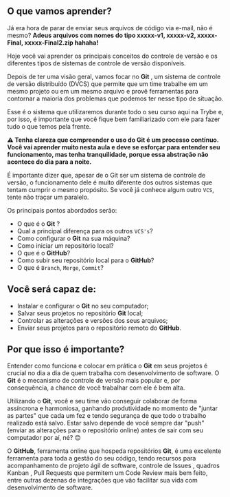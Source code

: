 ## O que vamos aprender?

Já era hora de parar de enviar seus arquivos de código via e-mail, não é mesmo? **Adeus arquivos com nomes do tipo xxxxx-v1, xxxxx-v2, xxxxx-Final, xxxxx-Final2.zip hahaha!**

Hoje você vai aprender os principais conceitos do controle de versão e os diferentes tipos de sistemas de controle de versão disponíveis.

Depois de ter uma visão geral, vamos focar no **Git** , um sistema de controle de versão distribuído (DVCS) que permite que um time trabalhe em um mesmo projeto ou em um mesmo arquivo e provê ferramentas para contornar a maioria dos problemas que podemos ter nesse tipo de situação.

Esse é o sistema que utilizaremos durante todo o seu curso aqui na Trybe e, por isso, é importante que você fique bem familiarizado com ele para fazer tudo o que temos pela frente.

**⚠️ Tenha clareza que compreender o uso do Git é um processo contínuo. Você vai aprender muito nesta aula e deve se esforçar para entender seu funcionamento, mas tenha tranquilidade, porque essa abstração não acontece do dia para a noite.**

É importante dizer que, apesar de o Git ser um sistema de controle de versão, o funcionamento dele é muito diferente dos outros sistemas que tentam cumprir o mesmo propósito. Se você já conhece algum outro `VCS`, tente não traçar um paralelo.

Os principais pontos abordados serão:

- O que é o **Git** ?
- Qual a principal diferença para os outros `VCS's`?
- Como configurar o **Git** na sua máquina?
- Como iniciar um repositório local?
- O que é o **GitHub**?
- Como subir seu repositório local para o **GitHub**?
- O que é `Branch`, `Merge`, `Commit`?


## Você será capaz de:

- Instalar e configurar o **Git** no seu computador;
- Salvar seus projetos no repositório **Git** local;
- Controlar as alterações e versões dos seus arquivos;
- Enviar seus projetos para o repositório remoto do **GitHub**.


## Por que isso é importante?

Entender como funciona e colocar em prática o **Git** em seus projetos é crucial no dia a dia de quem trabalha com desenvolvimento de software. O **Git** é o mecanismo de controle de versão mais popular e, por consequência, a chance de você trabalhar com ele é bem alta.

Utilizando o **Git**, você e seu time vão conseguir colaborar de forma assíncrona e harmoniosa, ganhando produtividade no momento de "juntar as partes" que cada um fez e tendo segurança de que todo o trabalho realizado está salvo. Estar salvo depende de você sempre dar "push" (enviar as alterações para o repositório online) antes de sair com seu computador por aí, né? 😊

O **GitHub**, ferramenta online que hospeda repositórios **Git**, é uma excelente ferramenta para toda a gestão do seu código, tendo recursos para acompanhamento de projeto ágil de software, controle de Issues , quadros Kanban , Pull Requests que permitem um Code Review mais bem feito, entre outras dezenas de integrações que vão facilitar sua vida com desenvolvimento de software.
